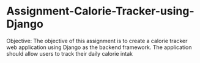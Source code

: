 # Assignment-Calorie-Tracker-using-Django
Objective: The objective of this assignment is to create a calorie tracker web application using Django as the backend framework. The application should allow users to track their daily calorie intak
